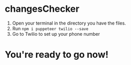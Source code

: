 # changesChecker
1. Open your terminal in the directory you have the files.
2. Run `npm i puppeteer twilio --save`
3. Go to Twilio to set up your phone number
# You're ready to go now!
